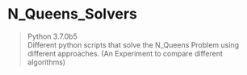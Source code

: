 # N_Queens_Solvers
> Python 3.7.0b5 <br>
Different python scripts that solve the N_Queens Problem using different approaches. (An Experiment to compare different algorithms)
